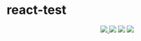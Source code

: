 # react-test
<p align="center">
    <a href="https://github.com/ghuninew1" alt="github">
        <img src="https://img.shields.io/badge/-@ghuninew1-%23181717?style=flat&logo=github" />
    </a>
    <img src="https://img.shields.io/github/repo-size/ghuninew1/react-test" />
    <img src="https://img.shields.io/github/directory-file-count/ghuninew1/react-test" />
    <img src="https://img.shields.io/github/release-date/ghuninew1/react-test" />
</p>
